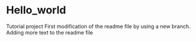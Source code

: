 # Hello_world
Tutorial project
First modification of the readme file by using a new branch. Adding more text to the readme file
